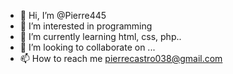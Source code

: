 - 👋 Hi, I’m @Pierre445
- 👀 I’m interested in programming
- 🌱 I’m currently learning html, css, php..
- 💞️ I’m looking to collaborate on ...
- 📫 How to reach me pierrecastro038@gmail.com

<!---
Pierre445/Pierre445 is a ✨ special ✨ repository because its `README.md` (this file) appears on your GitHub profile.
You can click the Preview link to take a look at your changes.
--->
